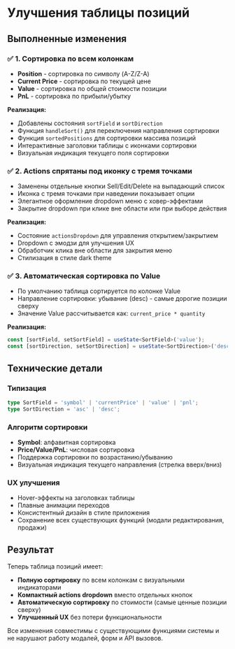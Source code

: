 # Улучшения таблицы позиций

## Выполненные изменения

### ✅ 1. Сортировка по всем колонкам
- **Position** - сортировка по символу (A-Z/Z-A)
- **Current Price** - сортировка по текущей цене 
- **Value** - сортировка по общей стоимости позиции
- **PnL** - сортировка по прибыли/убытку

**Реализация:**
- Добавлены состояния `sortField` и `sortDirection`
- Функция `handleSort()` для переключения направления сортировки
- Функция `sortedPositions` для сортировки массива позиций
- Интерактивные заголовки таблицы с иконками сортировки
- Визуальная индикация текущего поля сортировки

### ✅ 2. Actions спрятаны под иконку с тремя точками
- Заменены отдельные кнопки Sell/Edit/Delete на выпадающий список
- Иконка с тремя точками при наведении показывает опции
- Элегантное оформление dropdown меню с ховер-эффектами
- Закрытие dropdown при клике вне области или при выборе действия

**Реализация:**
- Состояние `actionsDropdown` для управления открытием/закрытием
- Dropdown с эмодзи для улучшения UX
- Обработчик клика вне области для закрытия меню
- Стилизация в стиле dark theme

### ✅ 3. Автоматическая сортировка по Value
- По умолчанию таблица сортируется по колонке Value
- Направление сортировки: убывание (desc) - самые дорогие позиции сверху
- Значение Value рассчитывается как: `current_price * quantity`

**Реализация:**
```typescript
const [sortField, setSortField] = useState<SortField>('value');
const [sortDirection, setSortDirection] = useState<SortDirection>('desc');
```

## Технические детали

### Типизация
```typescript
type SortField = 'symbol' | 'currentPrice' | 'value' | 'pnl';
type SortDirection = 'asc' | 'desc';
```

### Алгоритм сортировки
- **Symbol**: алфавитная сортировка
- **Price/Value/PnL**: числовая сортировка
- Поддержка сортировки по возрастанию/убыванию
- Визуальная индикация текущего направления (стрелка вверх/вниз)

### UX улучшения
- Hover-эффекты на заголовках таблицы
- Плавные анимации переходов
- Консистентный дизайн в стиле приложения
- Сохранение всех существующих функций (модали редактирования, продажи)

## Результат

Теперь таблица позиций имеет:
- **Полную сортировку** по всем колонкам с визуальными индикаторами
- **Компактный actions dropdown** вместо отдельных кнопок
- **Автоматическую сортировку** по стоимости (самые ценные позиции сверху)
- **Улучшенный UX** без потери функциональности

Все изменения совместимы с существующими функциями системы и не нарушают работу модалей, форм и API вызовов.











